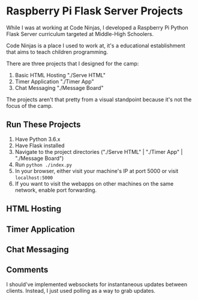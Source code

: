 # Raspberry Pi Flask Server Projects

While I was at working at Code Ninjas, I developed a Raspberry Pi Python Flask Server curriculum targeted at Middle-High Schoolers.

Code Ninjas is a place I used to work at, it's a educational establishment that aims to teach children programming.

There are three projects that I designed for the camp:

1. Basic HTML Hosting "./Serve HTML"
2. Timer Application "./Timer App"
3. Chat Messaging "./Message Board"

The projects aren't that pretty from a visual standpoint because it's not the focus of the camp.

## Run These Projects

1. Have Python 3.6.x
2. Have Flask installed
3. Navigate to the project directories ("./Serve HTML" | "./Timer App" | "./Message Board")
4. Run `python ./index.py`
5. In your browser, either visit your machine's IP at port 5000 or visit `localhost:5000`
6. If you want to visit the webapps on other machines on the same network, enable port forwarding.

## HTML Hosting


## Timer Application 

## Chat Messaging

## Comments
I should've implemented websockets for instantaneous updates between clients. Instead, I just used polling as a way to grab updates.
